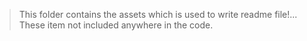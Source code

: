 >  This folder contains the assets which is used to write readme file!...
>  These item not included anywhere in the code.
